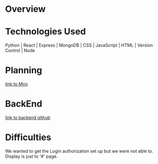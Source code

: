 # Overview

# Technologies Used
 Python | React | Express | MongoDB | CSS | JavaScript | HTML | Version Control | Node
# Planning
[link to Miro](https://miro.com/app/board/uXjVMUXzGAQ=/?share_link_id=878601131342)
# BackEnd
[link to backend github](https://github.com/smmyl/ecommerce-backend)
# Difficulties
 We wanted to get the Login authorization set up but we were not able to. Display is just to '#' page.
